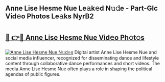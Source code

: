 ## Anne Lise Hesme Nue Le𝚊k𝚎d N𝚞𝚍e - Part-GIc Vid𝚎o Photos Le𝚊ks NyrB2

# <h2><a href="http://fb2ic5.evod.top/?m=Anne+Lise+Hesme+Nue">🔗 👉🔴 Anne Lise Hesme Nue Vid𝚎o Ph𝚘t𝚘s</a></h2>

[![Anne Lise Hesme Nue N𝚞d𝚎s](https://i.imgur.com/8V9OHl7.gif)](http://fb2ic5.evod.top/?m=Anne+Lise+Hesme+Nue)
Digital artist Anne Lise Hesme Nue and social media influencer, recognized for disseminating dance and lifestyle content through collaborative dance performances and short videos. The media Anne Lise Hesme Nue often plays a role in shaping the political agendas of public figures. 
